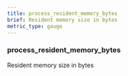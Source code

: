 ```yaml
---
title: process_resident_memory_bytes
brief: Resident memory size in bytes
metric_type: gauge
---
```

### process_resident_memory_bytes

Resident memory size in bytes
